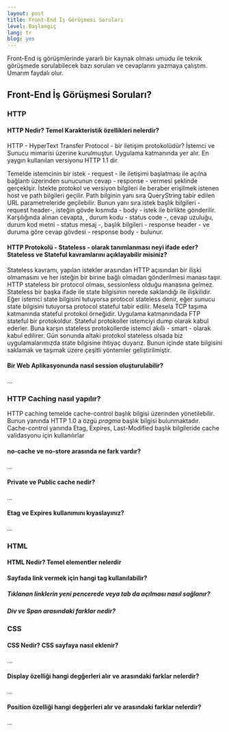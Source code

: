 ```yaml
---
layout: post
title: Front-End İş Görüşmesi Soruları 
level: Başlangıç
lang: tr
blog: yes
--- 
```


Front-End iş görüşmlerinde yararlı bir kaynak olması umudu ile teknik görüşmede sorulabilecek bazı soruları ve cevaplarını yazmaya çalıştım. Umarım faydalı olur.

## Front-End İş Görüşmesi Soruları?

### HTTP

#### HTTP Nedir? Temel Karakteristik özellikleri nelerdir? 

HTTP - HyperText Transfer Protocol - bir iletişim protokolüdür? İstemci ve Sunucu mimarisi üzerine kurulmuştur. Uygulama katmanında yer alır. En yaygın kullanılan versiyonu HTTP 1.1 dir. 

Temelde istemcinin bir istek - request - ile iletişimi başlatması ile açılna bağlantı üzerinden sunucunun cevap - response - vermesi şeklinde gerçeklşir. İstekte protokol ve versiyon bilgileri ile beraber erişilmek istenen host ve path bilgileri geçilir. Path bilginin yanı sıra QueryString tabir edilen URL parametreleride geçilebilir. Bunun yanı sıra istek başlık bilgileri - request header-, isteğin gövde kısmıda  - body - istek ile birlikte gönderilir. Karşılığında alınan cevapta, , durum kodu - status code -, cevap uzuluğu, durum kod metni - status mesaj -, başlık bilgileri - response header - ve duruma göre cevap gövdesi - response body - bulunur.

#### HTTP Protokolü - Stateless - olarak tanımlanması neyi ifade eder? Stateless ve Stateful kavramlarını açıklayabilir misiniz?

Stateless kavramı, yapılan istekler arasından HTTP açısından bir ilişki olmamasını ve her isteğin bir birine bağlı olmadan gönderilmesi manası taşır. HTTP stateless bir protocol olması, sessionless olduğu manasına gelmez. Stateless bir başka ifade ile state bilgisinin nerede saklandığı ile ilişkilidir. Eğer istemci state bilgisini tutuyorsa protocol stateless denir, eğer sunucu state bilgisini tutuyorsa protocol stateful tabir edilir. Mesela TCP taşıma katmanında stateful protokol örneğidir. Uygulama katmanındada FTP stateful bir protokoldur. Stateful protokoller istemciyi dump olarak kabul ederler. Buna karşın stateless protokollerde istemci akıllı - smart - olarak kabul edilirer. Gün sonunda altaki protokol stateless olsada biz uygulamalarımızda state bilgisine ihtiyaç duyarız. Bunun içinde state bilgisini saklamak ve taşımak üzere çeşitli yöntemler geliştirilmiştir. 

#### Bir Web Aplikasyonunda nasıl session oluşturulabilir?
...

### HTTP Caching nasıl yapılır?

HTTP caching temelde cache-control başlık bilgisi üzerinden yönetilebilir. Bunun yanında HTTP 1.0 a özgü _pragma_ başlık bilgisi bulunmaktadır. Cache-control yanında Etag, Expires, Last-Modified başlık bilgileride cache validasyonu için kullanılırlar 

#### no-cache ve no-store arasında ne fark vardır?
...

#### Private ve Public cache nedir?
...

#### Etag ve Expires kullanımını kıyaslayınız? 
...



### HTML

#### HTML Nedir? Temel elementler nelerdir

#### Sayfada link vermek için hangi tag kullanılabilir?

##### Tıklanan linklerin yeni pencerede veya tab da açılması nasıl sağlanır?

##### Div ve Span arasındaki farklar nedir?

### CSS

#### CSS Nedir? CSS sayfaya nasıl eklenir?
...

#### Display özelliği hangi degğerleri alır ve arasındaki farklar nelerdir?
...

#### Position özelliği hangi degğerleri alır ve arasındaki farklar nelerdir?
...



